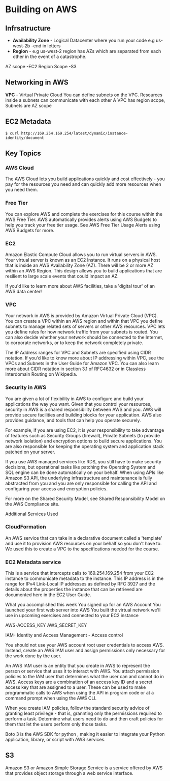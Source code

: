 # Building on AWS

## Infrsatructure

- **Availability Zone** - Logical Datacenter where you run your code e.g us-west-2b -end in letters
- **Region** - e.g us-west-2 region has AZs which are separated from each other in the event of a catastrophe.

AZ scope -EC2
Region Scope -S3

## Networking in AWS

**VPC** - Virtual Private Cloud
You can define subnets on the VPC. Resources inside a subnets can communicate with each other
A VPC has region scope, Subnets are AZ scope

## EC2 Metadata

    $ curl http://169.254.169.254/latest/dynamic/instance-identity/document

## Key Topics

### AWS Cloud

The AWS Cloud lets you build applications quickly and cost effectively - you pay for the resources you need and can quickly add more resources when you need them.

### Free Tier

You can explore AWS and complete the exercises for this course within the AWS Free Tier. AWS automatically provides alerts using AWS Budgets to help you track your free tier usage. See AWS Free Tier Usage Alerts using AWS Budgets for more.

### EC2

Amazon Elastic Compute Cloud allows you to run virtual servers in AWS.
Your virtual server is known as an EC2 Instance. It runs on a physical host that is inside an AWS Availability Zone (AZ). There will be 2 or more AZ within an AWS Region. This design allows you to build applications that are resilient to large scale events that could impact an AZ.

If you'd like to learn more about AWS facilities, take a 'digital tour' of an AWS data center!

### VPC

Your network in AWS is provided by Amazon Virtual Private Cloud (VPC). You can create a VPC within an AWS region and within that VPC you define subnets to manage related sets of servers or other AWS resources. VPC lets you define rules for how network traffic from your subnets is routed. You can also decide whether your network should be connected to the Internet, to corporate networks, or to keep the network completely private.

The IP Address ranges for VPC and Subnets are specified using CIDR notation. If you'd like to know more about IP addressing within VPC, see the VPCs and Subnets in the User Guide for Amazon VPC. You can also learn more about CIDR notation in section 3.1 of RFC4632 or in Classless Interdomain Routing on Wikipedia.

### Security in AWS

You are given a lot of flexibility in AWS to configure and build your applications the way you want. Given that you control your resources, security in AWS is a shared responsibility between AWS and you. AWS will provide secure facilities and building blocks for your application. AWS also provides guidance, and tools that can help you operate securely.

For example, if you are using EC2, it is your responsibility to take advantage of features such as Security Groups (firewall), Private Subnets (to provide network isolation) and encryption options to build secure applications. You are also responsible for keeping the operating system and application stack patched on your server.

If you use AWS managed services like RDS, you still have to make security decisions, but operational tasks like patching the Operating System and SQL engine can be done automatically on your behalf. When using APIs like Amazon S3 API, the underlying infrastructure and maintenance is fully abstracted from you and you are only responsible for calling the API and configuring your access and encryption policies.

For more on the Shared Security Model, see Shared Responsibility Model on the AWS Compliance site.

Additional Services Used

### CloudFormation

An AWS service that can take in a declarative document called a 'template' and use it to provision AWS resources on your behalf so you don't have to. We used this to create a VPC to the specifications needed for the course.

### EC2 Metadata service

This is a service that intercepts calls to 169.254.169.254 from your EC2 instance to communicate metadata to the instance. This IP address is in the range for IPv4 Link-Local IP addresses as defined by RFC 3927 and the details about the properties the instance that can be retrieved are documented here in the EC2 User Guide.

What you accomplished this week
You signed up for an AWS Account
You launched your first web server into AWS
You built the virtual network we'll use in upcoming exercises and connected to your EC2 instance


AWS-ACCESS_KEY
AWS_SECRET_KEY

IAM- Identity and Access Management - Access control

You should not use your AWS account root user credentials to access AWS. Instead, create an AWS IAM user and assign permissions only necessary for the work done by the user.

An AWS IAM user is an entity that you create in AWS to represent the person or service that uses it to interact with AWS. You attach permission policies to the IAM user that determines what the user can and cannot do in AWS. Access keys are a combination of an access key ID and a secret access key that are assigned to a user. These can be used to make programmatic calls to AWS when using the API in program code or at a command prompt when using the AWS CLI.

When you create IAM policies, follow the standard security advice of granting least privilege - that is, grannting only the permissions required to perform a task. Determine what users need to do and then craft policies for them that let the users perform only those tasks.

Boto 3 is the AWS SDK for python , making it easier to integrate your Python application, library, or script with AWS services.

## S3

Amazon S3 or Amazon Simple Storage Service is a service offered by AWS that provides object storage through a web service interface.